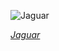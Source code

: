 
![Jaguar](https://upload.wikimedia.org/wikipedia/commons/thumb/a/ae/Jaguar_%28Panthera_onca_palustris%29_male_Three_Brothers_River_2.jpg/675px-Jaguar_%28Panthera_onca_palustris%29_male_Three_Brothers_River_2.jpg)

*[Jaguar](https://wikipedia.org/wiki/File:Jaguar_(Panthera_onca_palustris)_male_Three_Brothers_River_2.jpg)*
